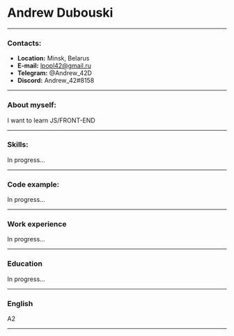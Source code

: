 # Andrew Dubouski
----
### Contacts:
* **Location:** Minsk, Belarus
* **E-mail:** lpopl42@gmail.ru
* __Telegram:__ @Andrew_42D
* __Discord:__ Andrew_42#8158
------

### About myself:
I want to learn JS/FRONT-END
****
### Skills:
In progress...
****
### Code example:
In progress...
****
### Work experience
In progress...
****
### Education
In progress...
***
### English 
А2
****
